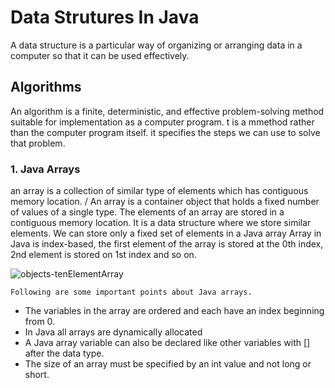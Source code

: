 # Data Strutures In Java
   A data structure is a particular way of organizing or arranging data in a computer so that it can be used effectively.
   
## Algorithms
   An algorithm is a finite, deterministic, and effective problem-solving method suitable for implementation as a computer program.
    t is a mmethod rather than the computer program itself. it specifies the steps we can use to solve that problem.
    
### 1. Java Arrays
   an array is a collection of similar type of elements which has contiguous memory location. / An array is a container object that holds 
   a fixed number of values of a single type.
   The elements of an array are stored in a contiguous memory location. It is a data structure where we store similar elements.
   We can store only a fixed set of elements in a Java array
   Array in Java is index-based, the first element of the array is stored at the 0th index, 2nd element is stored on 1st index and so on.
   
   ![objects-tenElementArray](https://user-images.githubusercontent.com/24837991/103443391-ebc6cb00-4c84-11eb-93d2-b5094f258d31.gif)
   
   `Following are some important points about Java arrays.`
   * The variables in the array are ordered and each have an index beginning from 0.
   * In Java all arrays are dynamically allocated
   * A Java array variable can also be declared like other variables with [] after the data type.
   * The size of an array must be specified by an int value and not long or short.
